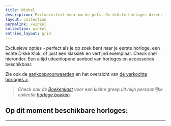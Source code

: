 ```yaml
---
title: Winkel
description: Exclusiviteit voor om de pols. De dikste horloges direct leverbaar. Zoek jij een Dik horloge? Kijk dan snel verder!
layout: collection
permalink: /winkel
collection: winkel
entries_layout: grid
---
```

Exclusieve opties - perfect als je op zoek bent naar je eerste horloge, een echte Dikke Klok, of juist een klassiek en verfijnd exemplaar. Check snel hieronder. Een altijd uiteenlopend aanbod van horloges en accessoires beschikbaar.

Zie ook de [aankoopvoorwaarden](/aankoopvoorwaarden) en het overzicht van [de verkochte horloges >](/verkocht).

> _Check ook de [Boekenkast](/boekenkast) voor een kleine greep uit mijn persoonlijke collectie [horloge boeken](/accessoires/mooiste-horloge-boeken)._

## Op dit moment beschikbare horloges:

*** 
